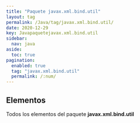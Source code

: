 ```yaml
---
title: "Paquete javax.xml.bind.util"
layout: tag
permalink: /Java/tag/javax.xml.bind.util/
date: 2020-12-29
key: Javapaquetejavax.xml.bind.util
sidebar: 
  nav: java
aside: 
  toc: true
pagination: 
  enabled: true
  tag: "javax.xml.bind.util"
  permalink: /:num/
---
```


<h2>Elementos</h2>
Todos los elementos del paquete <strong>javax.xml.bind.util</strong>
